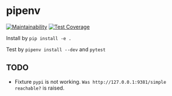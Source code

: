 # pipenv

[![Maintainability](https://api.codeclimate.com/v1/badges/0abf6e8c332415b521af/maintainability)](https://codeclimate.com/repos/5c0260015804b40298000cd2/maintainability)
[![Test Coverage](https://api.codeclimate.com/v1/badges/0abf6e8c332415b521af/test_coverage)](https://codeclimate.com/repos/5c0260015804b40298000cd2/test_coverage)

Install by ```pip install -e .```

Test by ```pipenv install --dev``` and ```pytest```

## TODO

- Fixture ```pypi``` is not working. ```Was http://127.0.0.1:9381/simple reachable?``` is raised.
